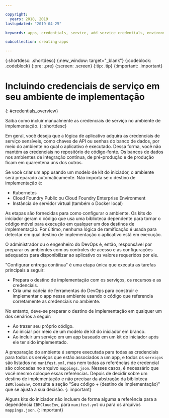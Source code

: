 ```yaml
---

copyright:
  years: 2018, 2019
lastupdated: "2019-04-25"

keywords: apps, credentials, service, add service credentials, environment, deployment

subcollection: creating-apps

---
```


{:shortdesc: .shortdesc}
{:new_window: target="_blank"}
{:codeblock: .codeblock}
{:pre: .pre}
{:screen: .screen}
{:tip: .tip}
{:important: .important}

# Incluindo credenciais de serviço em seu ambiente de implementação
{: #credentials_overview}

Saiba como incluir manualmente as credenciais de serviço no ambiente de implementação.
{: shortdesc}

<!-- After PUP: Maybe provide links to the credentials section of the programming guides, such as https://cloud.ibm.com/docs/swift/cloudnative/configuration.html#configuration-->

Em geral, você deseja que a lógica de aplicativo adquira as credenciais de serviço sensíveis, como chaves de API
ou senhas do banco de dados, por meio do ambiente no qual o aplicativo é executado. Dessa forma, você não mantém as
credenciais no repositório de código-fonte. Os bancos de dados nos ambientes de integração contínua,
de pré-produção e de produção ficam em quarentena uns dos outros.

Se você criar um app usando um modelo de kit do iniciador, o ambiente será preparado automaticamente. Não importa se o destino de implementação é:
<!-- Add links to the new topics in the /docs/resources repo when available-->
  * Kubernetes
  * Cloud Foundry Public ou Cloud Foundry Enterprise Environment
  * Instância de servidor virtual (também o Docker local)
  
As etapas são fornecidas para como configurar o ambiente. Os kits do iniciador geram o código que usa uma
biblioteca dependente para tornar o código móvel para execução em qualquer um dos destinos de implementação. Por último, nenhuma
lógica de ramificação é usada para detectar em qual destino de implementação o aplicativo está em execução.

O administrador ou o engenheiro do DevOps é, então, responsável por preparar os ambientes com os controles de acesso
e as configurações adequados para disponibilizar ao aplicativo os valores requeridos por ele.

"Configurar entrega contínua" é uma etapa única que executa as tarefas principais a seguir:
 * Prepara o destino de implementação com os serviços, os recursos e as credenciais.
 * Cria uma cadeia de ferramentas do DevOps para construir e implementar o app nesse ambiente usando o
código que referencia corretamente as credenciais no ambiente.

No entanto, deve-se preparar o destino de implementação em qualquer um dos cenários a seguir:
 * Ao trazer seu próprio código.
 * Ao iniciar por meio de um modelo de kit do iniciador em branco.
 * Ao incluir um serviço em um app baseado em um kit do iniciador após ele ter sido implementado.

A preparação do ambiente é sempre executada para todas as credenciais para todos os serviços que estão associados a um app, e todos os `serviços` são listados no `manifest.yml`, mas nem todas as referências de credencial são colocadas no arquivo `mappings.json`. Nesses casos, é necessário que você mesmo coloque essas referências. Depois de decidir sobre um destino de implementação e não precisar da abstração da biblioteca `IBMCloudEnv`, consulte a seção "Seu código + (destino de implementação)" que se ajusta à sua decisão.
{: important}

Alguns kits do iniciador não incluem de forma alguma a referência para a dependência `IBMCloudEnv`, para `manifest.yml` ou para os arquivos `mappings.json`.
{: important}
